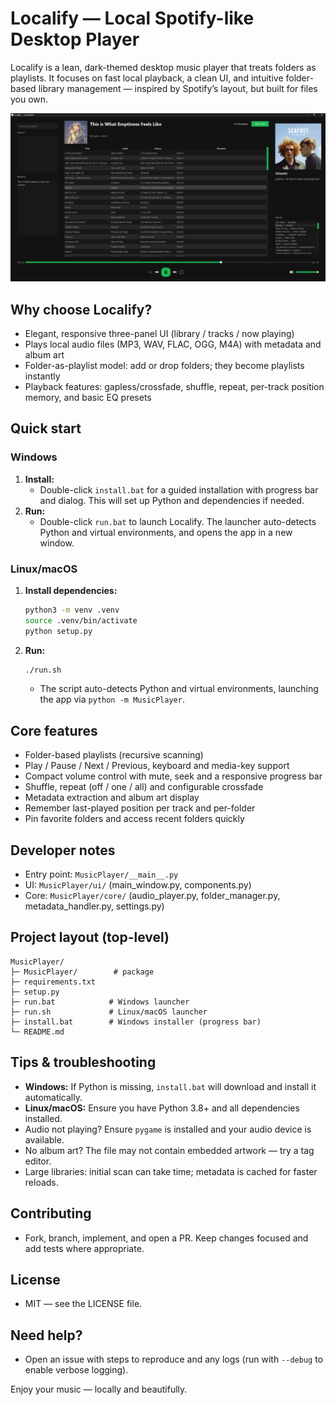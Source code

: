 # Localify — Local Spotify-like Desktop Player

Localify is a lean, dark-themed desktop music player that treats folders as playlists. It focuses on fast local playback, a clean UI, and intuitive folder-based library management — inspired by Spotify’s layout, but built for files you own.

![Localify preview](Assets/Preview.png "Localify main window preview")

## Why choose Localify?
- Elegant, responsive three-panel UI (library / tracks / now playing)
- Plays local audio files (MP3, WAV, FLAC, OGG, M4A) with metadata and album art
- Folder-as-playlist model: add or drop folders; they become playlists instantly
- Playback features: gapless/crossfade, shuffle, repeat, per-track position memory, and basic EQ presets

## Quick start
### Windows
1. **Install:**
   - Double-click `install.bat` for a guided installation with progress bar and dialog. This will set up Python and dependencies if needed.
2. **Run:**
   - Double-click `run.bat` to launch Localify. The launcher auto-detects Python and virtual environments, and opens the app in a new window.

### Linux/macOS
1. **Install dependencies:**
   ```bash
   python3 -m venv .venv
   source .venv/bin/activate
   python setup.py
   ```
2. **Run:**
   ```bash
   ./run.sh
   ```
   - The script auto-detects Python and virtual environments, launching the app via `python -m MusicPlayer`.

## Core features
- Folder-based playlists (recursive scanning)
- Play / Pause / Next / Previous, keyboard and media-key support
- Compact volume control with mute, seek and a responsive progress bar
- Shuffle, repeat (off / one / all) and configurable crossfade
- Metadata extraction and album art display
- Remember last-played position per track and per-folder
- Pin favorite folders and access recent folders quickly

## Developer notes
- Entry point: `MusicPlayer/__main__.py`
- UI: `MusicPlayer/ui/` (main_window.py, components.py)
- Core: `MusicPlayer/core/` (audio_player.py, folder_manager.py, metadata_handler.py, settings.py)

## Project layout (top-level)
```
MusicPlayer/
├─ MusicPlayer/        # package
├─ requirements.txt
├─ setup.py
├─ run.bat            # Windows launcher
├─ run.sh             # Linux/macOS launcher
├─ install.bat        # Windows installer (progress bar)
└─ README.md
```

## Tips & troubleshooting
- **Windows:** If Python is missing, `install.bat` will download and install it automatically.
- **Linux/macOS:** Ensure you have Python 3.8+ and all dependencies installed.
- Audio not playing? Ensure `pygame` is installed and your audio device is available.
- No album art? The file may not contain embedded artwork — try a tag editor.
- Large libraries: initial scan can take time; metadata is cached for faster reloads.

## Contributing
- Fork, branch, implement, and open a PR. Keep changes focused and add tests where appropriate.

## License
- MIT — see the LICENSE file.

## Need help?
- Open an issue with steps to reproduce and any logs (run with `--debug` to enable verbose logging).

Enjoy your music — locally and beautifully.